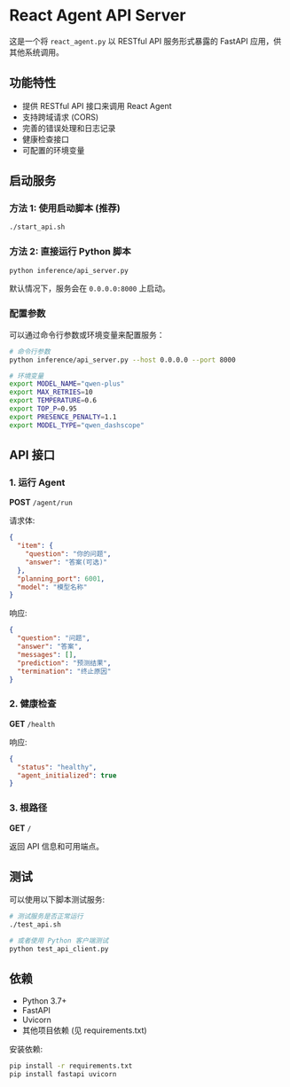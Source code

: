# React Agent API Server

这是一个将 `react_agent.py` 以 RESTful API 服务形式暴露的 FastAPI 应用，供其他系统调用。

## 功能特性

- 提供 RESTful API 接口来调用 React Agent
- 支持跨域请求 (CORS)
- 完善的错误处理和日志记录
- 健康检查接口
- 可配置的环境变量

## 启动服务

### 方法 1: 使用启动脚本 (推荐)

```bash
./start_api.sh
```

### 方法 2: 直接运行 Python 脚本

```bash
python inference/api_server.py
```

默认情况下，服务会在 `0.0.0.0:8000` 上启动。

### 配置参数

可以通过命令行参数或环境变量来配置服务：

```bash
# 命令行参数
python inference/api_server.py --host 0.0.0.0 --port 8000

# 环境变量
export MODEL_NAME="qwen-plus"
export MAX_RETRIES=10
export TEMPERATURE=0.6
export TOP_P=0.95
export PRESENCE_PENALTY=1.1
export MODEL_TYPE="qwen_dashscope"
```

## API 接口

### 1. 运行 Agent

**POST** `/agent/run`

请求体:
```json
{
  "item": {
    "question": "你的问题",
    "answer": "答案(可选)"
  },
  "planning_port": 6001,
  "model": "模型名称"
}
```

响应:
```json
{
  "question": "问题",
  "answer": "答案",
  "messages": [],
  "prediction": "预测结果",
  "termination": "终止原因"
}
```

### 2. 健康检查

**GET** `/health`

响应:
```json
{
  "status": "healthy",
  "agent_initialized": true
}
```

### 3. 根路径

**GET** `/`

返回 API 信息和可用端点。

## 测试

可以使用以下脚本测试服务:

```bash
# 测试服务是否正常运行
./test_api.sh

# 或者使用 Python 客户端测试
python test_api_client.py
```

## 依赖

- Python 3.7+
- FastAPI
- Uvicorn
- 其他项目依赖 (见 requirements.txt)

安装依赖:
```bash
pip install -r requirements.txt
pip install fastapi uvicorn
```